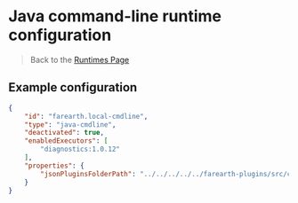 # Java command-line runtime configuration

> Back to the [Runtimes Page](runtimes.md)

## Example configuration

```json
{
    "id": "farearth.local-cmdline",
    "type": "java-cmdline",
    "deactivated": true,
    "enabledExecutors": [
        "diagnostics:1.0.12"
    ],
    "properties": {
        "jsonPluginsFolderPath": "../../../../../farearth-plugins/src/capabilities"
    }
}
```